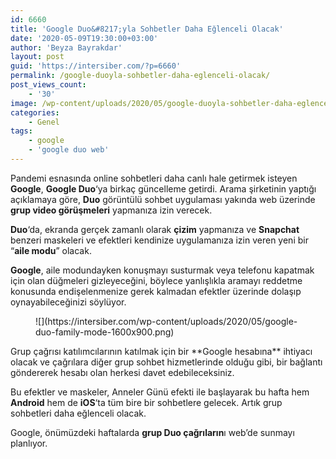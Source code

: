 ```yaml
---
id: 6660
title: 'Google Duo&#8217;yla Sohbetler Daha Eğlenceli Olacak'
date: '2020-05-09T19:30:00+03:00'
author: 'Beyza Bayrakdar'
layout: post
guid: 'https://intersiber.com/?p=6660'
permalink: /google-duoyla-sohbetler-daha-eglenceli-olacak/
post_views_count:
    - '30'
image: /wp-content/uploads/2020/05/google-duoyla-sohbetler-daha-eglenceli-olacak.jpg
categories:
    - Genel
tags:
    - google
    - 'google duo web'
---
```


Pandemi esnasında online sohbetleri daha canlı hale getirmek isteyen **Google**, **Google Duo**‘ya birkaç güncelleme getirdi. Arama şirketinin yaptığı açıklamaya göre, **Duo** görüntülü sohbet uygulaması yakında web üzerinde **grup video görüşmeleri** yapmanıza izin verecek.

**Duo**‘da, ekranda gerçek zamanlı olarak **çizim** yapmanıza ve **Snapchat** benzeri maskeleri ve efektleri kendinize uygulamanıza izin veren yeni bir “**aile modu**” olacak.

**Google**, aile modundayken konuşmayı susturmak veya telefonu kapatmak için olan düğmeleri gizleyeceğini, böylece yanlışlıkla aramayı reddetme konusunda endişelenmenize gerek kalmadan efektler üzerinde dolaşıp oynayabileceğinizi söylüyor.

<figure class="wp-block-image size-large">![](https://intersiber.com/wp-content/uploads/2020/05/google-duo-family-mode-1600x900.png)</figure>Grup çağrısı katılımcılarının katılmak için bir **Google hesabına** ihtiyacı olacak ve çağrılara diğer grup sohbet hizmetlerinde olduğu gibi, bir bağlantı göndererek hesabı olan herkesi davet edebileceksiniz.

Bu efektler ve maskeler, Anneler Günü efekti ile başlayarak bu hafta hem **Android** hem de **iOS**‘ta tüm bire bir sohbetlere gelecek. Artık grup sohbetleri daha eğlenceli olacak.

Google, önümüzdeki haftalarda **grup Duo çağrıların**ı web’de sunmayı planlıyor.